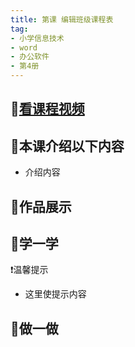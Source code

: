 ```yaml
---
title: 第课 编辑班级课程表
tag: 
- 小学信息技术
- word
- 办公软件
- 第4册
---
```


## :cinema:[看课程视频](https://itdamo.ke.qq.com/)
## :mega:本课介绍以下内容
- 介绍内容
## :rainbow:作品展示

<!-- more -->

## :electric_plug:学一学

:heavy_exclamation_mark:温馨提示
- 这里使提示内容

## :pencil:做一做
